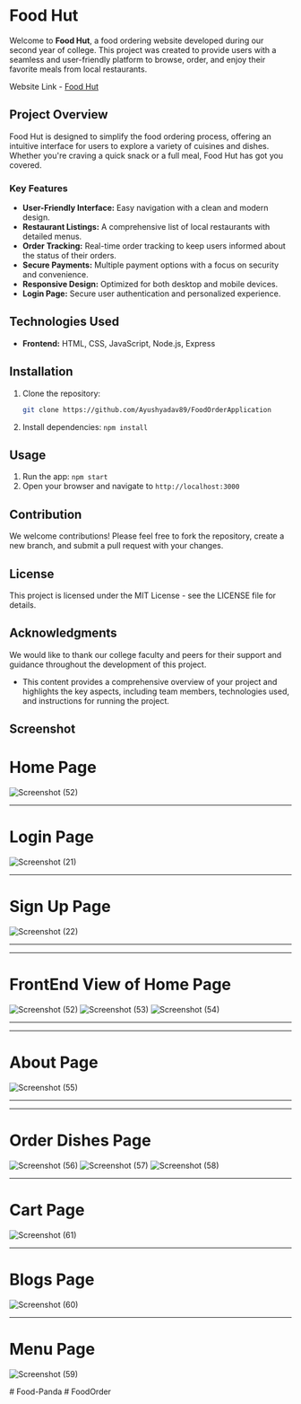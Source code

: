 # Food Hut

Welcome to **Food Hut**, a food ordering website developed during our second year of college. This project was created to provide users with a seamless and user-friendly platform to browse, order, and enjoy their favorite meals from local restaurants.

Website Link - [Food Hut](https://ayushyadav89.github.io/FoodOrderApplication/public/index.html)

## Project Overview 

Food Hut is designed to simplify the food ordering process, offering an intuitive interface for users to explore a variety of cuisines and dishes. Whether you're craving a quick snack or a full meal, Food Hut has got you covered.

### Key Features
- **User-Friendly Interface:** Easy navigation with a clean and modern design.
- **Restaurant Listings:** A comprehensive list of local restaurants with detailed menus.
- **Order Tracking:** Real-time order tracking to keep users informed about the status of their orders.
- **Secure Payments:** Multiple payment options with a focus on security and convenience.
- **Responsive Design:** Optimized for both desktop and mobile devices.
- **Login Page:** Secure user authentication and personalized experience.

## Technologies Used
- **Frontend:** HTML, CSS, JavaScript, Node.js, Express

## Installation
1. Clone the repository:
   ```bash
   git clone https://github.com/Ayushyadav89/FoodOrderApplication

2. Install dependencies: `npm install`


## Usage
1. Run the app: `npm start`
2. Open your browser and navigate to `http://localhost:3000`


## Contribution
We welcome contributions! Please feel free to fork the repository, create a new branch, and submit a pull request with your changes.

## License
This project is licensed under the MIT License - see the LICENSE file for details.

## Acknowledgments
We would like to thank our college faculty and peers for their support and guidance throughout the development of this project.

- This content provides a comprehensive overview of your project and highlights the key aspects, including team members, technologies used, and instructions for running the project.

## Screenshot

# Home Page

![Screenshot (52)](https://github.com/user-attachments/assets/d82979c8-49af-4f8a-81dc-79d882afe944)


<hr>

# Login Page

![Screenshot (21)](https://github.com/user-attachments/assets/1c3e5ee5-b451-404a-ad0e-8500aa2da55c)

<hr>

# Sign Up Page

![Screenshot (22)](https://github.com/user-attachments/assets/cba9ff15-c066-4680-a05d-ec3a8d6f6826)

<hr>
<hr>

# FrontEnd View of Home Page
![Screenshot (52)](https://github.com/user-attachments/assets/0bab63fb-3303-46f5-932e-d467fe99c5fa)
![Screenshot (53)](https://github.com/user-attachments/assets/bd98b932-0119-4dbc-88b6-03afed49c101)
![Screenshot (54)](https://github.com/user-attachments/assets/9ebf38ba-33a9-402c-9e44-a5bd68781257)


<hr>
<hr>

# About Page

![Screenshot (55)](https://github.com/user-attachments/assets/565f1b91-7f9a-4b00-bbaa-6d440ffb55a5)


<hr>
<hr>

# Order Dishes Page
![Screenshot (56)](https://github.com/user-attachments/assets/c298a723-4a9e-4a19-9cb0-067dcdea1c20)
![Screenshot (57)](https://github.com/user-attachments/assets/fed16e42-5e96-43d9-ad6b-482073febfcd)
![Screenshot (58)](https://github.com/user-attachments/assets/396d74f1-afcf-4125-955b-d6c90568ed71)


<hr>

# Cart Page

![Screenshot (61)](https://github.com/user-attachments/assets/ca832f46-47d8-412a-93c4-98fcb2e08a6d)


<hr>

# Blogs Page
![Screenshot (60)](https://github.com/user-attachments/assets/308bf9bd-90e9-4f5d-8b27-c0036bbe104b)



<hr>

# Menu Page
![Screenshot (59)](https://github.com/user-attachments/assets/24b3faf3-566d-4238-9cc1-e087e95cfb24)

#   F o o d - P a n d a  
 #   F o o d O r d e r  
 